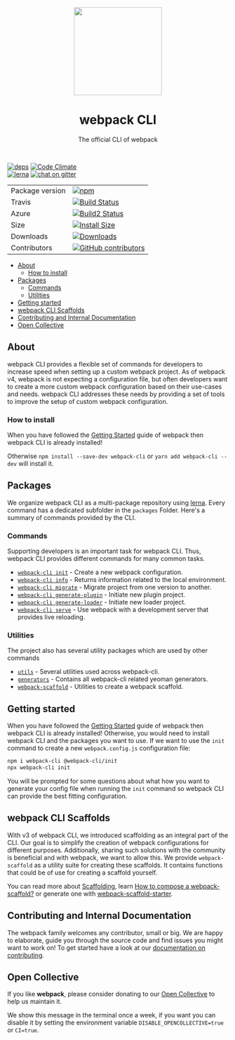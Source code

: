 <div align="center">
    <a href="https://github.com/webpack/webpack-cli">
        <img width="200" height="200" src="https://webpack.js.org/assets/icon-square-big.svg">
    </a>
</div>

<h1 align="center">webpack CLI</h1>

<p align="center">
  The official CLI of webpack
</p>
<br>

[![deps][deps]][deps-url]
[![Code Climate][maintainability]][maintainability-url]  
[![lerna][lerna]][lerna-url]
[![chat on gitter][chat]][chat-url]

|                 |                                                                |
| --------------- | -------------------------------------------------------------- |
| Package version | [![npm][npm]][npm-url]                                         |
| Travis          | [![Build Status][build-status]][build-status-url]              |
| Azure           | [![Build2 Status][build-status-azure]][build-status-azure-url] |
| Size            | [![Install Size][size]][size-url]                              |
| Downloads       | [![Downloads][downloads]][downloads-url]                       |
| Contributors    | [![GitHub contributors][contributors]][contributors-url]       |

-   [About](#about)
    -   [How to install](#how-to-install)
-   [Packages](#packages)
    -   [Commands](#commands)
    -   [Utilities](#utilities)
-   [Getting started](#getting-started)
-   [webpack CLI Scaffolds](#webpack-cli-scaffolds)
-   [Contributing and Internal Documentation](#contributing-and-internal-documentation)
-   [Open Collective](#open-collective)

## About

webpack CLI provides a flexible set of commands for developers to increase speed when setting up a custom webpack project. As of webpack v4, webpack is not expecting a configuration file, but often developers want to create a more custom webpack configuration based on their use-cases and needs. webpack CLI addresses these needs by providing a set of tools to improve the setup of custom webpack configuration.

### How to install

When you have followed the [Getting Started](https://webpack.js.org/guides/getting-started/) guide of webpack then webpack CLI is already installed!

Otherwise `npm install --save-dev webpack-cli` or `yarn add webpack-cli --dev` will install it.

## Packages

We organize webpack CLI as a multi-package repository using [lerna](https://github.com/lerna/lerna). Every command has a dedicated subfolder in the `packages` Folder. Here's a summary of commands provided by the CLI.

### Commands

Supporting developers is an important task for webpack CLI. Thus, webpack CLI provides different commands for many common tasks.

-   [`webpack-cli init`](./packages/init/README.md#webpack-cli-init) - Create a new webpack configuration.
-   [`webpack-cli info`](./packages/info/README.md#webpack-cli-info) - Returns information related to the local environment.
-   [`webpack-cli migrate`](./packages/migrate/README.md#webpack-cli-migrate) - Migrate project from one version to another.
-   [`webpack-cli generate-plugin`](./packages/generate-plugin/README.md#webpack-cli-generate-plugin) - Initiate new plugin project.
-   [`webpack-cli generate-loader`](./packages/generate-loader/README.md#webpack-cli-generate-loader) - Initiate new loader project.
-   [`webpack-cli serve`](./packages/serve/README.md#webpack-cli-serve) - Use webpack with a development server that provides live reloading.

### Utilities

The project also has several utility packages which are used by other commands

-   [`utils`](./packages/utils/README.md) - Several utilities used across webpack-cli.
-   [`generators`](./packages/generators/README.md) - Contains all webpack-cli related yeoman generators.
-   [`webpack-scaffold`](./packages/webpack-scaffold/README.md) - Utilities to create a webpack scaffold.

## Getting started

When you have followed the [Getting Started](https://webpack.js.org/guides/getting-started/) guide of webpack then webpack CLI is already installed! Otherwise, you would need to install webpack CLI and the packages you want to use. If we want to use the `init` command to create a new `webpack.config.js` configuration file:

```sh
npm i webpack-cli @webpack-cli/init
npx webpack-cli init
```

You will be prompted for some questions about what how you want to generate your config file when running the `init` command so webpack CLI can provide the best fitting configuration.

## webpack CLI Scaffolds

With v3 of webpack CLI, we introduced scaffolding as an integral part of the CLI. Our goal is to simplify the creation of webpack configurations for different purposes. Additionally, sharing such solutions with the community is beneficial and with webpack, we want to allow this. We provide `webpack-scaffold` as a utility suite for creating these scaffolds. It contains functions that could be of use for creating a scaffold yourself.

You can read more about [Scaffolding](https://webpack.js.org/guides/scaffolding), learn [How to compose a webpack-scaffold?](https://webpack.js.org/contribute/writing-a-scaffold) or generate one with [webpack-scaffold-starter](https://github.com/rishabh3112/webpack-scaffold-starter).

## Contributing and Internal Documentation

The webpack family welcomes any contributor, small or big. We are happy to elaborate, guide you through the source code and find issues you might want to work on! To get started have a look at our [documentation on contributing](./.github/CONTRIBUTING.md).

## Open Collective

If you like **webpack**, please consider donating to our [Open Collective](https://opencollective.com/webpack) to help us maintain it.

We show this message in the terminal once a week, if you want you can disable it by setting the environment variable `DISABLE_OPENCOLLECTIVE=true` or `CI=true`.

[build-status]: https://travis-ci.org/webpack/webpack-cli.svg
[build-status-url]: https://travis-ci.org/webpack/webpack-cli
[build-status-azure]: https://dev.azure.com/webpack/webpack/_apis/build/status/webpack.webpack-cli
[build-status-azure-url]: https://dev.azure.com/webpack/webpack/_build/latest?definitionId=4
[chat]: https://badges.gitter.im/webpack/webpack.svg
[chat-url]: https://gitter.im/webpack/webpack
[contributors]: https://img.shields.io/github/contributors/webpack/webpack-cli.svg
[contributors-url]: https://github.com/webpack/webpack-cli/graphs/contributors
[deps]: https://img.shields.io/david/webpack/webpack.svg
[deps-url]: https://david-dm.org/webpack/webpack-cli
[downloads]: https://img.shields.io/npm/dw/webpack-cli.svg
[downloads-url]: https://www.npmjs.com/package/webpack-cli
[lerna]: https://img.shields.io/badge/maintained%20with-lerna-cc00ff.svg
[lerna-url]: http://www.lernajs.io/
[npm]: https://img.shields.io/npm/v/webpack-cli.svg
[npm-url]: https://www.npmjs.com/package/webpack-cli
[maintainability]: https://codeclimate.com/github/webpack/webpack-cli/badges/gpa.svg
[maintainability-url]: https://codeclimate.com/github/webpack/webpack-cli
[size]: https://packagephobia.now.sh/badge?p=webpack-cli
[size-url]: https://packagephobia.now.sh/result?p=webpack-cli
